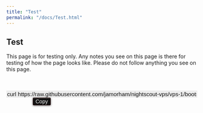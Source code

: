```yaml
---
title: "Test"
permalink: "/docs/Test.html"
---
```


## Test  
This page is for testing only.  Any notes you see on this page is there for testing of how the page looks like.  Please do not follow anything you see on this page.
  
<br/>  
<br/>  

  
<input type="text" value="curl https://raw.githubusercontent.com/jamorham/nightscout-vps/vps-1/bootstrap.sh | bash" readonly id="myInputText" style="border:none; color:#101010; background-color:#ededed; width:100%; font-size:15px">  
<button onclick="FunctionCopyText()" style="border: 1px solid #200000; color:#f0f0f0; background: linear-gradient(#121212, #121212); font-size:14px; background-color:#313131; font-weight:400; border-radius: 2px; margin-left:70px; padding:1px 6px; display:inline-block; box-shadow: inset 0px 1px 0px rgba(255,255,255,.3), 0px 1px 5px rgba(0,0,0,.7); &:hover {box-shadow: inset 0px 0px 0px rgba(245,99,71,1), 0px 2px 15px rgba(245,99,71,1);}">Copy</button>
  
